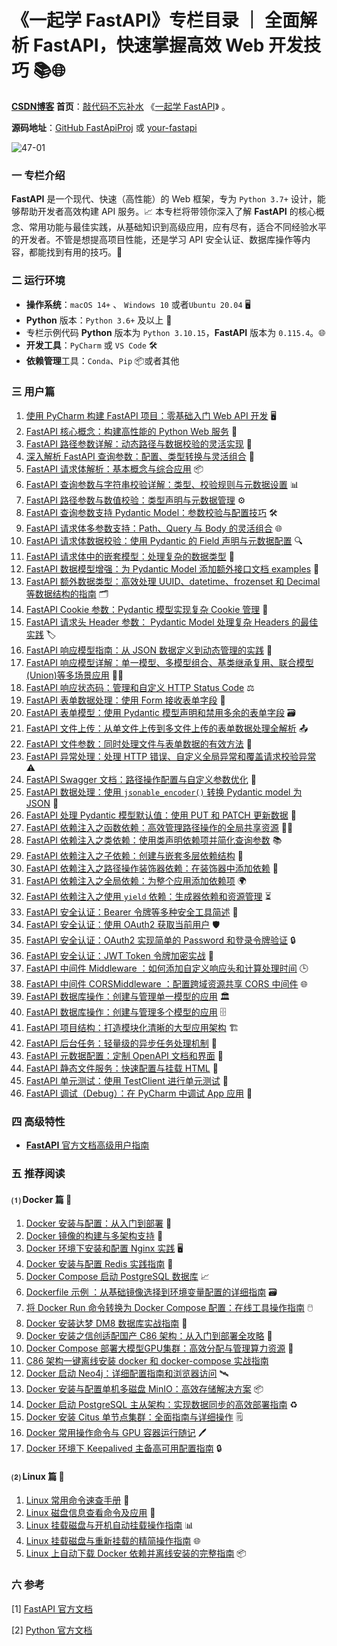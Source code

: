 # 《一起学 FastAPI》专栏目录 ｜ 全面解析 FastAPI，快速掌握高效 Web 开发技巧 📚🌐

**[CSDN博客](https://blog.csdn.net/u014394049) 首页**：[敲代码不忘补水](https://blog.csdn.net/u014394049) 《[一起学 FastAPI](https://blog.csdn.net/u014394049/category_12821373.html)》 。

**源码地址**：[GitHub FastApiProj](https://github.com/ttfont/FastApiProj) 或 [your-fastapi](https://github.com/ttfont/your-fastapi)

![47-01](/Users/dayu/Documents/your的博客/FastAPI/fastapiimg/47-01.png)


### 一 专栏介绍

**FastAPI** 是一个现代、快速（高性能）的 Web 框架，专为 `Python 3.7+` 设计，能够帮助开发者高效构建 API 服务。📈 本专栏将带领你深入了解 **FastAPI** 的核心概念、常用功能与最佳实践，从基础知识到高级应用，应有尽有，适合不同经验水平的开发者。不管是想提高项目性能，还是学习 API 安全认证、数据库操作等内容，都能找到有用的技巧。🚀

### 二 运行环境

- **操作系统**：`macOS 14+` 、 `Windows 10` 或者`Ubuntu 20.04` 🖥️
- **Python** 版本：`Python 3.6+` 及以上 🐍
- 专栏示例代码 **Python** 版本为 `Python 3.10.15`，**FastAPI** 版本为 `0.115.4`。🌐
- **开发工具**：`PyCharm` 或 `VS Code` 🛠️
- **依赖管理**工具：`Conda`、`Pip` 📦或者其他

### 三 用户篇

1. [使用 PyCharm 构建 FastAPI 项目：零基础入门 Web API 开发](https://blog.csdn.net/u014394049/article/details/143381461) 🖥️
2. [FastAPI 核心概念：构建高性能的 Python Web 服务](https://blog.csdn.net/u014394049/article/details/143405176) 🚀
3. [FastAPI 路径参数详解：动态路径与数据校验的灵活实现](https://blog.csdn.net/u014394049/article/details/143436418) 🔑
4. [深入解析 FastAPI 查询参数：配置、类型转换与灵活组合](https://blog.csdn.net/u014394049/article/details/143438051) 🧩
5. [FastAPI 请求体解析：基本概念与综合应用](https://blog.csdn.net/u014394049/article/details/143490238) 📦
6. [FastAPI 查询参数与字符串校验详解：类型、校验规则与元数据设置](https://blog.csdn.net/u014394049/article/details/143597748) 📊
7. [FastAPI 路径参数与数值校验：类型声明与元数据管理](https://blog.csdn.net/u014394049/article/details/143597918) ⚙️
8. [FastAPI 查询参数支持 Pydantic Model：参数校验与配置技巧](https://blog.csdn.net/u014394049/article/details/143672913) 🛠️
9. [FastAPI 请求体多参数支持：Path、Query 与 Body 的灵活组合](https://blog.csdn.net/u014394049/article/details/143675323) 🌐
10. [FastAPI 请求体数据校验：使用 Pydantic 的 Field 声明与元数据配置](https://blog.csdn.net/u014394049/article/details/143742051) 🔍
11. [FastAPI 请求体中的嵌套模型：处理复杂的数据类型](https://blog.csdn.net/u014394049/article/details/143742116) 🧠
12. [FastAPI 数据模型增强：为 Pydantic Model 添加额外接口文档 examples](https://blog.csdn.net/u014394049/article/details/144027177) 📑
13. [FastAPI 额外数据类型：高效处理 UUID、datetime、frozenset 和 Decimal 等数据结构的指南](https://blog.csdn.net/u014394049/article/details/144027235) 🗂️
14. [FastAPI Cookie 参数：Pydantic 模型实现复杂 Cookie 管理](https://blog.csdn.net/u014394049/article/details/144030671) 🍪
15. [FastAPI 请求头 Header 参数： Pydantic Model 处理复杂 Headers 的最佳实践](https://blog.csdn.net/u014394049/article/details/144187450) 🏷️
16. [FastAPI 响应模型指南：从 JSON 数据定义到动态管理的实践](https://blog.csdn.net/u014394049/article/details/144187554) 📡
17. [FastAPI 响应模型详解：单一模型、多模型组合、基类继承复用、联合模型 (Union)等多场景应用](https://blog.csdn.net/u014394049/article/details/144205838) 🧑‍💻
18. [FastAPI 响应状态码：管理和自定义 HTTP Status Code](https://blog.csdn.net/u014394049/article/details/144205903) ⚖️
19. [FastAPI 表单数据处理：使用 Form 接收表单字段](https://blog.csdn.net/u014394049/article/details/144675777) 📝
20. [FastAPI 表单模型：使用 Pydantic 模型声明和禁用多余的表单字段](https://blog.csdn.net/u014394049/article/details/144679265) 🗃️
21. [FastAPI 文件上传：从单文件上传到多文件上传的表单数据处理全解析](https://blog.csdn.net/u014394049/article/details/144987933) 📤
22. [FastAPI 文件参数：同时处理文件与表单数据的有效方法](https://blog.csdn.net/u014394049/article/details/144987998) 📁
23. [FastAPI 异常处理：处理 HTTP 错误、自定义全局异常和覆盖请求校验异常](https://blog.csdn.net/u014394049/article/details/145107140) ⚠️
24. [FastAPI Swagger 文档：路径操作配置与自定义参数优化](https://blog.csdn.net/u014394049/article/details/145107257) 📝
25. [FastAPI 数据处理：使用 `jsonable_encoder()` 转换 Pydantic model 为 JSON](https://blog.csdn.net/u014394049/article/details/145107542) 🔄
26. [FastAPI 处理 Pydantic 模型默认值：使用 PUT 和 PATCH 更新数据](https://blog.csdn.net/u014394049/article/details/145107584) 🔧
27. [FastAPI 依赖注入之函数依赖：高效管理路径操作的全局共享资源](https://blog.csdn.net/u014394049/article/details/145116584) 🧑‍🔬
28. [FastAPI 依赖注入之类依赖：使用类声明依赖项并简化查询参数](https://blog.csdn.net/u014394049/article/details/145121147) 📚
29. [FastAPI 依赖注入之子依赖：创建与嵌套多层依赖结构](https://blog.csdn.net/u014394049/article/details/145542837) 🔄
30. [FastAPI 依赖注入之路径操作装饰器依赖：在装饰器中添加依赖](https://blog.csdn.net/u014394049/article/details/145542880) 🔑
31. [FastAPI 依赖注入之全局依赖：为整个应用添加依赖项](https://blog.csdn.net/u014394049/article/details/145542928) 🌍
32. [FastAPI 依赖注入之使用 `yield` 依赖：生成器依赖和资源管理](https://blog.csdn.net/u014394049/article/details/145542966) ⏳
33. [FastAPI 安全认证：Bearer 令牌等多种安全工具简述](https://blog.csdn.net/u014394049/article/details/145552446) 🔐
34. [FastAPI 安全认证：使用 OAuth2 获取当前用户](https://blog.csdn.net/u014394049/article/details/145554693) 🛡️
35. [FastAPI 安全认证：OAuth2 实现简单的 Password 和登录令牌验证](https://blog.csdn.net/u014394049/article/details/145572776) 🔒
36. [FastAPI 安全认证：JWT Token 令牌加密实战](https://blog.csdn.net/u014394049/article/details/145591143) 🔑
37. [FastAPI 中间件 Middleware ：如何添加自定义响应头和计算处理时间](https://blog.csdn.net/u014394049/article/details/145593299) 🕒
38. [FastAPI 中间件 CORSMiddleware ：配置跨域资源共享 CORS 中间件](https://blog.csdn.net/u014394049/article/details/145607368) 🌐
39. [FastAPI 数据库操作：创建与管理单一模型的应用](https://blog.csdn.net/u014394049/article/details/145615808) 🏛️
40. [FastAPI 数据库操作：创建与管理多个模型的应用](https://blog.csdn.net/u014394049/article/details/145617014) 🗄️
41. [FastAPI 项目结构：打造模块化清晰的大型应用架构](https://blog.csdn.net/u014394049/article/details/145639130) 🏗️
42. [FastAPI 后台任务：轻量级的异步任务处理机制](https://blog.csdn.net/u014394049/article/details/145699507) 🏃
43. [FastAPI 元数据配置：定制 OpenAPI 文档和界面](https://blog.csdn.net/u014394049/article/details/145704645) 📝
44. [FastAPI 静态文件服务：快速配置与挂载 HTML](https://blog.csdn.net/u014394049/article/details/145706495) 📂
45. [FastAPI 单元测试：使用 TestClient 进行单元测试](https://blog.csdn.net/u014394049/article/details/145711157) 🧪
46. [FastAPI 调试（Debug）：在 PyCharm 中调试 App 应用](https://blog.csdn.net/u014394049/article/details/145712667) 🔧

### 四 高级特性

- [ **FastAPI** 官方文档高级用户指南](https://fastapi.tiangolo.com/zh/advanced/)

### 五 推荐阅读

#### ⑴ Docker 篇 🐳

1. [Docker 安装与配置：从入门到部署](https://water-code.blog.csdn.net/article/details/141896710) 🔧
2. [Docker 镜像的构建与多架构支持](https://water-code.blog.csdn.net/article/details/141993381) 📀
3. [Docker 环境下安装和配置 Nginx 实践](https://water-code.blog.csdn.net/article/details/141923921) 🖥️
4. [Docker 安装与配置 Redis 实践指南](https://water-code.blog.csdn.net/article/details/141950680) 📗
5. [Docker Compose 启动 PostgreSQL 数据库](https://water-code.blog.csdn.net/article/details/142315190) 📈
6. [Dockerfile 示例 ：从基础镜像选择到环境变量配置的详细指南](https://water-code.blog.csdn.net/article/details/143165075)  🗃️
7. [将 Docker Run 命令转换为 Docker Compose 配置：在线工具操作指南](https://water-code.blog.csdn.net/article/details/142957195) 🖱️
8. [Docker 安装达梦 DM8 数据库实战指南](https://water-code.blog.csdn.net/article/details/142955852) 📝
9. [Docker 安装之信创适配国产 C86 架构：从入门到部署全攻略](https://water-code.blog.csdn.net/article/details/141897144) 📝
10. [Docker Compose 部署大模型GPU集群：高效分配与管理算力资源](https://water-code.blog.csdn.net/article/details/142686557) 🌟
11. [C86 架构一键离线安装 docker 和 docker-compose 实战指南](https://water-code.blog.csdn.net/article/details/142874081)
12. [Docker 启动 Neo4j：详细配置指南和浏览器访问](https://water-code.blog.csdn.net/article/details/142718870) 🛰️
13. [Docker 安装与配置单机多磁盘 MinIO：高效存储解决方案](https://water-code.blog.csdn.net/article/details/142686716) 📦
14. [Docker 启动 PostgreSQL 主从架构：实现数据同步的高效部署指南](https://water-code.blog.csdn.net/article/details/142697518) ♻️
15. [Docker 安装 Citus 单节点集群：全面指南与详细操作](https://water-code.blog.csdn.net/article/details/142675293) 🗒️
16. [Docker 常用操作命令与 GPU 容器运行随记](https://water-code.blog.csdn.net/article/details/142052108) 🖊️
17. [Docker 环境下 Keepalived 主备高可用配置指南](https://water-code.blog.csdn.net/article/details/141950959) 🔒

#### ⑵ Linux 篇 🐧

1. [Linux 常用命令速查手册](https://water-code.blog.csdn.net/article/details/142032257) 📁
2. [Linux 磁盘信息查看命令及应用](https://water-code.blog.csdn.net/article/details/142032432) 🔐
3. [Linux 挂载磁盘与开机自动挂载操作指南](https://water-code.blog.csdn.net/article/details/142032795) 📊
4. [Linux 挂载磁盘与重新挂载的精简操作指南](https://water-code.blog.csdn.net/article/details/142032918) 🌐
5. [Linux 上自动下载 Docker 依赖并离线安装的完整指南](https://water-code.blog.csdn.net/article/details/142048915) 📦

### 六 参考

[1] [FastAPI 官方文档](https://fastapi.tiangolo.com/tutorial/)

[2] [Python 官方文档](https://docs.python.org/zh-cn/3.13/library/__main__.html)

